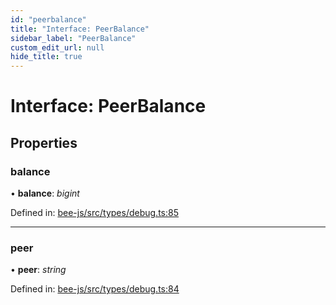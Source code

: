 ```yaml
---
id: "peerbalance"
title: "Interface: PeerBalance"
sidebar_label: "PeerBalance"
custom_edit_url: null
hide_title: true
---
```


# Interface: PeerBalance

## Properties

### balance

• **balance**: *bigint*

Defined in: [bee-js/src/types/debug.ts:85](https://github.com/ethersphere/bee-js/blob/430becc/src/types/debug.ts#L85)

___

### peer

• **peer**: *string*

Defined in: [bee-js/src/types/debug.ts:84](https://github.com/ethersphere/bee-js/blob/430becc/src/types/debug.ts#L84)
